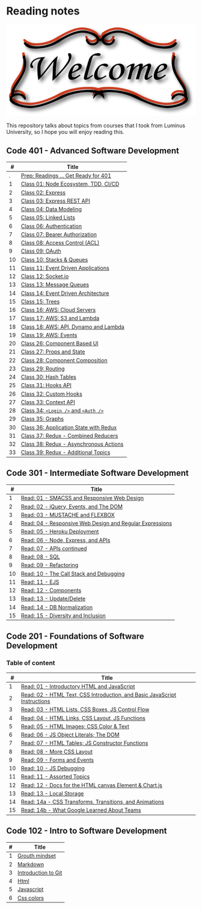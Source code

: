 # Reading notes

![welcom image](welcom.png)

This repository talks about topics from courses that I took from Luminus University, so I hope you will enjoy reading this.

## Code 401 - Advanced Software Development

| #   | Title                                                            |
| --- | ---------------------------------------------------------------- |
| .   | [Prep: Readings ... Get Ready for 401](./code-401/prep.md)       |
| 1   | [Class 01: Node Ecosystem, TDD, CI/CD](./code-401/class-01.md)   |
| 2   | [Class 02: Express](./code-401/class-02.md)                      |
| 3   | [Class 03: Express REST API](./code-401/class-03.md)             |
| 4   | [Class 04: Data Modeling](./code-401/class-04.md)                |
| 5   | [Class 05: Linked Lists](./code-401/class-05.md)                 |
| 6   | [Class 06: Authentication](./code-401/class-06.md)               |
| 7   | [Class 07: Bearer Authorization](./code-401/class-07.md)         |
| 8   | [Class 08: Access Control (ACL)](./code-401/class-08.md)         |
| 9   | [Class 09: OAuth](./code-401/class-09.md)                        |
| 10  | [Class 10: Stacks & Queues](./code-401/class-10.md)              |
| 11  | [Class 11: Event Driven Applications](./code-401/class-11.md)    |
| 12  | [Class 12: Socket.io](./code-401/class-12.md)                    |
| 13  | [Class 13: Message Queues](./code-401/class-13.md)               |
| 14  | [Class 14: Event Driven Architecture](./code-401/class-14.md)    |
| 15  | [Class 15: Trees](./code-401/class-15.md)                        |
| 16  | [Class 16: AWS: Cloud Servers](./code-401/class-16.md)           |
| 17  | [Class 17: AWS: S3 and Lambda](./code-401/class-17.md)           |
| 18  | [Class 18: AWS: API, Dynamo and Lambda](./code-401/class-18.md)  |
| 19  | [Class 19: AWS: Events](./code-401/class-19.md)                  |
| 20  | [Class 26: Component Based UI](./code-401/class-26.md)           |
| 21  | [Class 27: Props and State](./code-401/class-27.md)              |
| 22  | [Class 28: Component Composition](./code-401/class-28.md)        |
| 23  | [Class 29: Routing](./code-401/class-29.md)                      |
| 24  | [Class 30: Hash Tables](./code-401/class-30.md)                  |
| 25  | [Class 31: Hooks API](./code-401/class-31.md)                    |
| 26  | [Class 32: Custom Hooks](./code-401/class-32.md)                 |
| 27  | [Class 33: Context API](./code-401/class-33.md)                  |
| 28  | [Class 34: `<Login />` and `<Auth />`](./code-401/class-34.md)   |
| 29  | [Class 35: Graphs](./code-401/class-35.md)                       |
| 30  | [Class 36: Application State with Redux](./code-401/class-36.md) |
| 31  | [Class 37: Redux - Combined Reducers](./code-401/class-37.md)    |
| 32  | [Class 38: Redux - Asynchronous Actions](./code-401/class-38.md) |
| 33  | [Class 39: Redux - Additional Topics](./code-401/class-39.md)    |

## Code 301 - Intermediate Software Development

| #   | Title                                                                              |
| --- | ---------------------------------------------------------------------------------- |
| 1   | [Read: 01 - SMACSS and Responsive Web Design](./code-301/class-01.md)              |
| 2   | [Read: 02 - jQuery, Events, and The DOM](./code-301/class-02.md)                   |
| 3   | [Read: 03 - MUSTACHE and FLEXBOX](./code-301/class-03.md)                          |
| 4   | [Read: 04 - Responsive Web Design and Regular Expressions](./code-301/class-04.md) |
| 5   | [Read: 05 - Heroku Deployment](./code-301/class-05.md)                             |
| 6   | [Read: 06 - Node, Express, and APIs](./code-301/class-06.md)                       |
| 7   | [Read: 07 - APIs continued](./code-301/class-07.md)                                |
| 8   | [Read: 08 - SQL](./code-301/class-08.md)                                           |
| 9   | [Read: 09 - Refactoring](./code-301/class-09.md)                                   |
| 10  | [Read: 10 - The Call Stack and Debugging](./code-301/class-10.md)                  |
| 11  | [Read: 11 - EJS](./code-301/class-11.md)                                           |
| 12  | [Read: 12 - Components](./code-301/class-12.md)                                    |
| 13  | [Read: 13 - Update/Delete](./code-301/class-13.md)                                 |
| 14  | [Read: 14 - DB Normalization](./code-301/class-14.md)                              |
| 15  | [Read: 15 - Diversity and Inclusion](./code-301/class-15.md)                       |

## Code 201 - Foundations of Software Development

### Table of content

| #   | Title                                                                                               |
| --- | --------------------------------------------------------------------------------------------------- |
| 1   | [Read: 01 - Introductory HTML and JavaScript](./code-201/class-01.md)                               |
| 2   | [Read: 02 - HTML Text, CSS Introduction, and Basic JavaScript Instructions](./code-201/class-02.md) |
| 3   | [Read: 03 - HTML Lists, CSS Boxes, JS Control Flow](./code-201/class-03.md)                         |
| 4   | [Read: 04 - HTML Links, CSS Layout, JS Functions](./code-201/class-04.md)                           |
| 5   | [Read: 05 - HTML Images; CSS Color & Text](./code-201/class-05.md)                                  |
| 6   | [Read: 06 - JS Object Literals; The DOM](./code-201/class-06.md)                                    |
| 7   | [Read: 07 - HTML Tables; JS Constructor Functions](./code-201/class-07.md)                          |
| 8   | [Read: 08 - More CSS Layout](./code-201/class-08.md)                                                |
| 9   | [Read: 09 - Forms and Events](./code-201/class-09.md)                                               |
| 10  | [Read: 10 - JS Debugging](./code-201/class-10.md)                                                   |
| 11  | [Read: 11 - Assorted Topics](./code-201/class-11.md)                                                |
| 12  | [Read: 12 - Docs for the HTML canvas Element & Chart.js](./code-201/class-12.md)                    |
| 13  | [Read: 13 - Local Storage](./code-201/class-13.md)                                                  |
| 14  | [Read: 14a - CSS Transforms, Transitions, and Animations](./code-201/class-14a.md)                  |
| 15  | [Read: 14b - What Google Learned About Teams](./code-201/class-14b.md)                              |

## Code 102 - Intro to Software Development

| #   | Title                                          |
| --- | ---------------------------------------------- |
| 1   | [Grouth mindset](./code-102/grouth-mindsit.md) |
| 2   | [Markdown](./code-102/markdown.md)             |
| 3   | [Introduction to Git](./code-102/git-intro.md) |
| 4   | [Html](./code-102/html.md)                     |
| 5   | [Javascript](./code-102/javascript.md)         |
| 6   | [Css colors](./code-102/css-colors.md)         |
